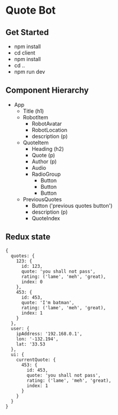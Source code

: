 # Quote Bot

## Get Started
- npm install
- cd client
- npm install
- cd ..
- npm run dev

## Component Hierarchy

- App
  - Title (h1)
  - RobotItem
    - RobotAvatar
    - RobotLocation
    - description (p)
  - QuoteItem
    - Heading (h2)
    - Quote (p)
    - Author (p)
    - Audio
    - RadioGroup
      - Button
      - Button
      - Button
  - PreviousQuotes
    - Button ('previous quotes button')
    - description (p)
    - QuoteIndex


## Redux state
```
{
  quotes: {
    123: {
      id: 123,
      quote: 'you shall not pass',
      rating: ('lame', 'meh', 'great),
      index: 0
    },
    453: {
      id: 453,
      quote: 'I'm batman',
      rating: ('lame', 'meh', 'great),
      index: 1
    }
  },
  user: {
    ipAddress: '192.168.0.1',
    lon: '-132.194',
    lat: '33.53
  },
  ui: {
    currentQuote: {
      453: {
        id: 453,
        quote: 'you shall not pass',
        rating: ('lame', 'meh', 'great),
        index: 1
      }
    }
  }
}
```